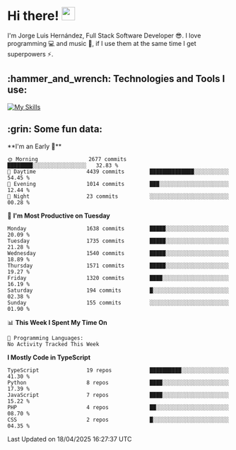 <h1 align="left">
 <abc>
  <br>Hi there! <img src="https://user-images.githubusercontent.com/42378118/110234147-e3259600-7f4e-11eb-95be-0c4047144dea.gif" width="30"><br>
 </abc>
</h1>

I'm Jorge Luis Hernández, Full Stack Software Developer :sunglasses:. I love programming :computer: and music :musical_score:, if I use them at the same time I get superpowers :zap:. 


<h2 align="left">:hammer_and_wrench: Technologies and Tools I use:</h2>

[![My Skills](https://skillicons.dev/icons?i=js,ts,html,css,py,vue,react,next,nest,postgres,mysql)](https://skillicons.dev)

<h2 align="left">:grin: Some fun data:</h2>
<!--START_SECTION:waka-->
**I'm an Early 🐤** 

```text
🌞 Morning                2677 commits        ████████░░░░░░░░░░░░░░░░░   32.83 % 
🌆 Daytime                4439 commits        ██████████████░░░░░░░░░░░   54.45 % 
🌃 Evening                1014 commits        ███░░░░░░░░░░░░░░░░░░░░░░   12.44 % 
🌙 Night                  23 commits          ░░░░░░░░░░░░░░░░░░░░░░░░░   00.28 % 
```
📅 **I'm Most Productive on Tuesday** 

```text
Monday                   1638 commits        █████░░░░░░░░░░░░░░░░░░░░   20.09 % 
Tuesday                  1735 commits        █████░░░░░░░░░░░░░░░░░░░░   21.28 % 
Wednesday                1540 commits        █████░░░░░░░░░░░░░░░░░░░░   18.89 % 
Thursday                 1571 commits        █████░░░░░░░░░░░░░░░░░░░░   19.27 % 
Friday                   1320 commits        ████░░░░░░░░░░░░░░░░░░░░░   16.19 % 
Saturday                 194 commits         █░░░░░░░░░░░░░░░░░░░░░░░░   02.38 % 
Sunday                   155 commits         ░░░░░░░░░░░░░░░░░░░░░░░░░   01.90 % 
```


📊 **This Week I Spent My Time On** 

```text
💬 Programming Languages: 
No Activity Tracked This Week
```

**I Mostly Code in TypeScript** 

```text
TypeScript               19 repos            ██████████░░░░░░░░░░░░░░░   41.30 % 
Python                   8 repos             ████░░░░░░░░░░░░░░░░░░░░░   17.39 % 
JavaScript               7 repos             ████░░░░░░░░░░░░░░░░░░░░░   15.22 % 
PHP                      4 repos             ██░░░░░░░░░░░░░░░░░░░░░░░   08.70 % 
CSS                      2 repos             █░░░░░░░░░░░░░░░░░░░░░░░░   04.35 % 
```




 Last Updated on 18/04/2025 16:27:37 UTC
<!--END_SECTION:waka-->

